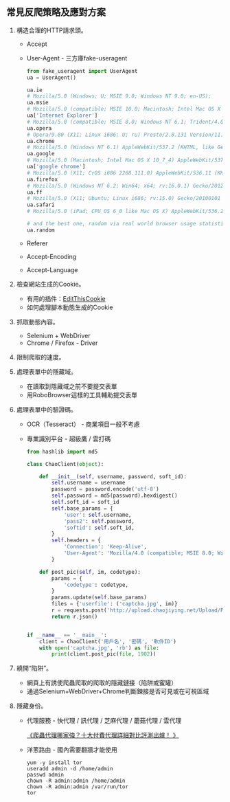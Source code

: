 ## 常見反爬策略及應對方案

1. 構造合理的HTTP請求頭。
   - Accept

   - User-Agent - 三方庫fake-useragent

     ```Python
     from fake_useragent import UserAgent
     ua = UserAgent()
     
     ua.ie
     # Mozilla/5.0 (Windows; U; MSIE 9.0; Windows NT 9.0; en-US);
     ua.msie
     # Mozilla/5.0 (compatible; MSIE 10.0; Macintosh; Intel Mac OS X 10_7_3; Trident/6.0)'
     ua['Internet Explorer']
     # Mozilla/5.0 (compatible; MSIE 8.0; Windows NT 6.1; Trident/4.0; GTB7.4; InfoPath.2; SV1; .NET CLR 3.3.69573; WOW64; en-US)
     ua.opera
     # Opera/9.80 (X11; Linux i686; U; ru) Presto/2.8.131 Version/11.11
     ua.chrome
     # Mozilla/5.0 (Windows NT 6.1) AppleWebKit/537.2 (KHTML, like Gecko) Chrome/22.0.1216.0 Safari/537.2'
     ua.google
     # Mozilla/5.0 (Macintosh; Intel Mac OS X 10_7_4) AppleWebKit/537.13 (KHTML, like Gecko) Chrome/24.0.1290.1 Safari/537.13
     ua['google chrome']
     # Mozilla/5.0 (X11; CrOS i686 2268.111.0) AppleWebKit/536.11 (KHTML, like Gecko) Chrome/20.0.1132.57 Safari/536.11
     ua.firefox
     # Mozilla/5.0 (Windows NT 6.2; Win64; x64; rv:16.0.1) Gecko/20121011 Firefox/16.0.1
     ua.ff
     # Mozilla/5.0 (X11; Ubuntu; Linux i686; rv:15.0) Gecko/20100101 Firefox/15.0.1
     ua.safari
     # Mozilla/5.0 (iPad; CPU OS 6_0 like Mac OS X) AppleWebKit/536.26 (KHTML, like Gecko) Version/6.0 Mobile/10A5355d Safari/8536.25
     
     # and the best one, random via real world browser usage statistic
     ua.random
     ```

   - Referer

   - Accept-Encoding

   - Accept-Language
2. 檢查網站生成的Cookie。
   - 有用的插件：[EditThisCookie](http://www.editthiscookie.com/)
   - 如何處理腳本動態生成的Cookie
3. 抓取動態內容。
   - Selenium + WebDriver
   - Chrome / Firefox - Driver
4. 限制爬取的速度。
5. 處理表單中的隱藏域。
   - 在讀取到隱藏域之前不要提交表單
   - 用RoboBrowser這樣的工具輔助提交表單
6. 處理表單中的驗證碼。
   - OCR（Tesseract） - 商業項目一般不考慮

   - 專業識別平台 - 超級鷹 / 雲打碼

     ```Python
     from hashlib import md5
     
     class ChaoClient(object):
     
         def __init__(self, username, password, soft_id):
             self.username = username
             password = password.encode('utf-8')
             self.password = md5(password).hexdigest()
             self.soft_id = soft_id
             self.base_params = {
                 'user': self.username,
                 'pass2': self.password,
                 'softid': self.soft_id,
             }
             self.headers = {
                 'Connection': 'Keep-Alive',
                 'User-Agent': 'Mozilla/4.0 (compatible; MSIE 8.0; Windows NT 5.1; Trident/4.0)',
             }
     
         def post_pic(self, im, codetype):
             params = {
                 'codetype': codetype,
             }
             params.update(self.base_params)
             files = {'userfile': ('captcha.jpg', im)}
             r = requests.post('http://upload.chaojiying.net/Upload/Processing.php', data=params, files=files, headers=self.headers)
             return r.json()
     
     
     if __name__ == '__main__':
         client = ChaoClient('用戶名', '密碼', '軟件ID')
         with open('captcha.jpg', 'rb') as file:
             print(client.post_pic(file, 1902))
     ```

7. 繞開“陷阱”。
   - 網頁上有誘使爬蟲爬取的爬取的隱藏鏈接（陷阱或蜜罐）
   - 通過Selenium+WebDriver+Chrome判斷鍊接是否可見或在可視區域
8. 隱藏身份。
   - 代理服務 - 快代理 / 訊代理 / 芝麻代理 / 蘑菇代理 / 雲代理

     [《爬蟲代理哪家強？十大付費代理詳細對比評測出爐！ 》](https://cuiqingcai.com/5094.html)

   - 洋蔥路由 - 國內需要翻牆才能使用

     ```Shell
     yum -y install tor
     useradd admin -d /home/admin
     passwd admin
     chown -R admin:admin /home/admin
     chown -R admin:admin /var/run/tor
     tor
     ```
